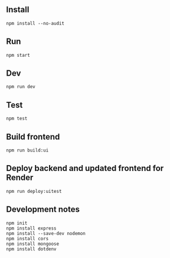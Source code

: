 ## Install
`npm install --no-audit`  

## Run
`npm start`  

## Dev
`npm run dev`  

## Test
`npm test`  

## Build frontend
`npm run build:ui`  

## Deploy backend and updated frontend for Render
`npm run deploy:uitest`  

## Development notes
```
npm init
npm install express
npm install --save-dev nodemon
npm install cors
npm install mongoose
npm install dotdenv
```